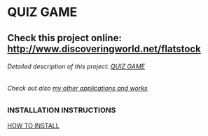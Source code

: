 # QUIZ GAME

## Check this project online: http://www.discoveringworld.net/flatstock

###### Detailed description of this project: [QUIZ GAME](http://185.177.59.147:8111/projects/spa-quiz-game/)

###### Check out also [my other applications and works](http://185.177.59.147:8111)

### INSTALLATION INSTRUCTIONS
[HOW TO INSTALL](https://github.com/Maksim1990/Laravel_VuewJS_SPA_Q-A_game/blob/master/public/docs/INSTALLATION.md)
